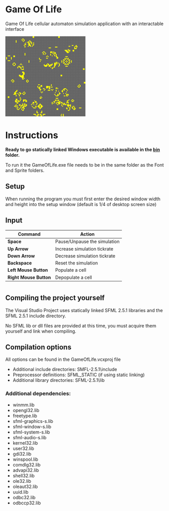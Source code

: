 # Game Of Life
Game Of Life cellular automaton simulation application with an interactable interface

<img src="GameOfLifeWindow.png" alt="Influence map application window" width="250"/>

# Instructions
**Ready to go statically linked Windows executable is available in the [bin](bin/) folder.**

To run it the GameOfLife.exe file needs to be in the same folder as the Font and Sprite folders.

## Setup

When running the program you must first enter the desired window width and height into the setup window (default is 1/4 of desktop screen size)

## Input

|Command|Action|
|---|---|
|**Space**|Pause/Unpause the simulation|
|**Up Arrow**|Increase simulation tickrate|
|**Down Arrow**|Decrease simulation tickrate|
|**Backspace**|Reset the simulation|
|**Left Mouse Button**|Populate a cell|
|**Right Mouse Button**|Depopulate a cell|


#

## Compiling the project yourself
The Visual Studio Project uses statically linked SFML 2.5.1 libraries and the SFML 2.5.1 include directory.

No SFML lib or dll files are provided at this time, you must acquire them yourself and link when compiling.

## Compilation options

All options can be found in the GameOfLife.vcxproj file

- Additional include directories: SMFL-2.5.1\include
- Preprocessor definitions: SFML_STATIC (if using static linking)
- Additional library directories: SFML-2.5.1\lib

### Additional dependencies:
- winmm.lib
- opengl32.lib
- freetype.lib
- sfml-graphics-s.lib
- sfml-window-s.lib
- sfml-system-s.lib
- sfml-audio-s.lib
- kernel32.lib
- user32.lib
- gdi32.lib
- winspool.lib
- comdlg32.lib
- advapi32.lib
- shell32.lib
- ole32.lib
- oleaut32.lib
- uuid.lib
- odbc32.lib
- odbccp32.lib
